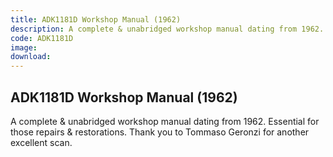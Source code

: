 ```yaml
---
title: ADK1181D Workshop Manual (1962)
description: A complete & unabridged workshop manual dating from 1962.  Essential for those repairs & restorations. Thank you to Tommaso Geronzi for another excellent scan.
code: ADK1181D
image:
download:
---
```


<!-- Content of the page -->

## ADK1181D Workshop Manual (1962)

A complete & unabridged workshop manual dating from 1962.  Essential for those repairs & restorations. Thank you to Tommaso Geronzi for another excellent scan.
